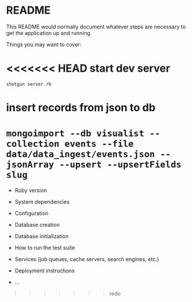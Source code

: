 # README

This README would normally document whatever steps are necessary to get the
application up and running.

Things you may want to cover:

<<<<<<< HEAD
start dev server
===
`shotgun server.rb`


insert records from json to db
===
`mongoimport --db visualist --collection events --file data/data_ingest/events.json --jsonArray --upsert --upsertFields slug`
=======
* Ruby version

* System dependencies

* Configuration

* Database creation

* Database initialization

* How to run the test suite

* Services (job queues, cache servers, search engines, etc.)

* Deployment instructions

* ...
>>>>>>> redo
